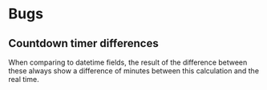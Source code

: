 # Bugs
## Countdown timer differences
When comparing to datetime fields, the result of the difference between these always show a difference of minutes between this calculation and the real time.

